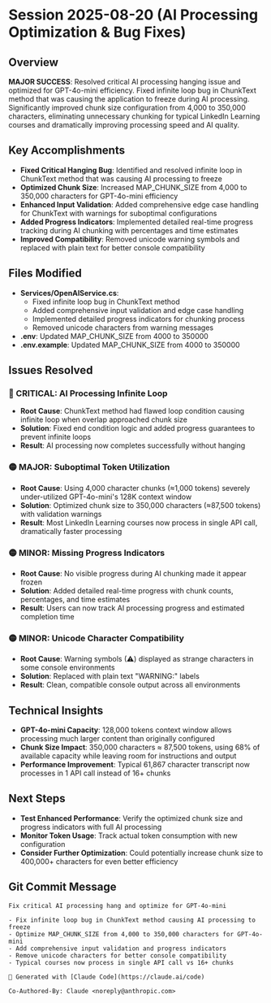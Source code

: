 # Session 2025-08-20 (AI Processing Optimization & Bug Fixes)

## Overview
**MAJOR SUCCESS**: Resolved critical AI processing hanging issue and optimized for GPT-4o-mini efficiency. Fixed infinite loop bug in ChunkText method that was causing the application to freeze during AI processing. Significantly improved chunk size configuration from 4,000 to 350,000 characters, eliminating unnecessary chunking for typical LinkedIn Learning courses and dramatically improving processing speed and AI quality.

## Key Accomplishments
- **Fixed Critical Hanging Bug**: Identified and resolved infinite loop in ChunkText method that was causing AI processing to freeze
- **Optimized Chunk Size**: Increased MAP_CHUNK_SIZE from 4,000 to 350,000 characters for GPT-4o-mini efficiency
- **Enhanced Input Validation**: Added comprehensive edge case handling for ChunkText with warnings for suboptimal configurations
- **Added Progress Indicators**: Implemented detailed real-time progress tracking during AI chunking with percentages and time estimates
- **Improved Compatibility**: Removed unicode warning symbols and replaced with plain text for better console compatibility

## Files Modified
- **Services/OpenAIService.cs**: 
  - Fixed infinite loop bug in ChunkText method
  - Added comprehensive input validation and edge case handling
  - Implemented detailed progress indicators for chunking process
  - Removed unicode characters from warning messages
- **.env**: Updated MAP_CHUNK_SIZE from 4000 to 350000
- **.env.example**: Updated MAP_CHUNK_SIZE from 4000 to 350000

## Issues Resolved

### 🔴 CRITICAL: AI Processing Infinite Loop
- **Root Cause**: ChunkText method had flawed loop condition causing infinite loop when overlap approached chunk size
- **Solution**: Fixed end condition logic and added progress guarantees to prevent infinite loops
- **Result**: AI processing now completes successfully without hanging

### 🟡 MAJOR: Suboptimal Token Utilization
- **Root Cause**: Using 4,000 character chunks (≈1,000 tokens) severely under-utilized GPT-4o-mini's 128K context window
- **Solution**: Optimized chunk size to 350,000 characters (≈87,500 tokens) with validation warnings
- **Result**: Most LinkedIn Learning courses now process in single API call, dramatically faster processing

### 🟡 MINOR: Missing Progress Indicators
- **Root Cause**: No visible progress during AI chunking made it appear frozen
- **Solution**: Added detailed real-time progress with chunk counts, percentages, and time estimates
- **Result**: Users can now track AI processing progress and estimated completion time

### 🟡 MINOR: Unicode Character Compatibility
- **Root Cause**: Warning symbols (⚠) displayed as strange characters in some console environments
- **Solution**: Replaced with plain text "WARNING:" labels
- **Result**: Clean, compatible console output across all environments

## Technical Insights
- **GPT-4o-mini Capacity**: 128,000 tokens context window allows processing much larger content than originally configured
- **Chunk Size Impact**: 350,000 characters ≈ 87,500 tokens, using 68% of available capacity while leaving room for instructions and output
- **Performance Improvement**: Typical 61,867 character transcript now processes in 1 API call instead of 16+ chunks

## Next Steps
- **Test Enhanced Performance**: Verify the optimized chunk size and progress indicators with full AI processing
- **Monitor Token Usage**: Track actual token consumption with new configuration
- **Consider Further Optimization**: Could potentially increase chunk size to 400,000+ characters for even better efficiency

## Git Commit Message
```
Fix critical AI processing hang and optimize for GPT-4o-mini

- Fix infinite loop bug in ChunkText method causing AI processing to freeze
- Optimize MAP_CHUNK_SIZE from 4,000 to 350,000 characters for GPT-4o-mini
- Add comprehensive input validation and progress indicators
- Remove unicode characters for better console compatibility
- Typical courses now process in single API call vs 16+ chunks

🤖 Generated with [Claude Code](https://claude.ai/code)

Co-Authored-By: Claude <noreply@anthropic.com>
```